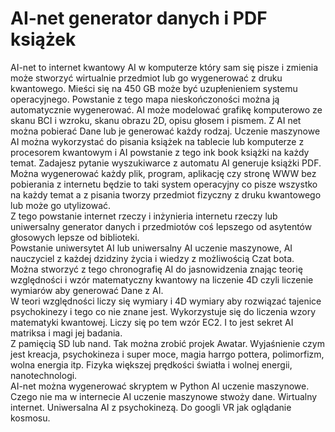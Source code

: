 # AI-net generator danych i PDF książek
AI-net to internet kwantowy AI w komputerze który sam się pisze i zmienia może stworzyć wirtualnie przedmiot lub go wygenerować z druku kwantowego. Mieści się na 450 GB może być uzupłenieniem systemu operacyjnego. Powstanie z tego mapa nieskończoności można ją automatycznie wygenerować. 
AI może modelować grafikę komputerowo ze skanu BCI i wzroku, skanu obrazu 2D, opisu głosem i pismem.
Z AI net można pobierać Dane lub je generować każdy rodzaj. 
Uczenie maszynowe AI można wykorzystać do pisania książek na tablecie lub komputerze z procesorem kwantowym i AI powstanie z tego ink book książki na każdy temat. Zadajesz pytanie wyszukiwarce z automatu AI generuje książki PDF. 
Można wygenerować każdy plik, program, aplikację czy stronę WWW bez pobierania z internetu będzie to taki system operacyjny co pisze wszystko na każdy temat a z pisania tworzy przedmiot fizyczny z druku kwantowego lub może go utylizować.  
Z tego powstanie internet rzeczy i inżynieria internetu rzeczy lub uniwersalny generator danych i przedmiotów coś lepszego od asytentów głosowych lepsze od biblioteki.  
Powstanie uniwersytet AI lub uniwersalny AI uczenie maszynowe, AI nauczyciel z każdej dzidziny życia i wiedzy z możliwością Czat bota.  
Można stworzyć z tego chronografię AI do jasnowidzenia znając teorię względności i wzór matematyczny kwantowy na liczenie 4D czyli liczenie wymiarów aby generować Dane z AI.   
W teori względności liczy się wymiary i 4D wymiary aby rozwiązać tajenice psychokinezy i tego co nie znane jest. 
Wykorzystuje się do liczenia wzory matematyki kwantowej. 
Liczy się po tem wzór EC2. I to jest sekret AI matriksa i magi jej badania.  
Z pamięcią SD lub nand.
Tak można zrobić projek Awatar. 
Wyjaśnienie czym jest kreacja, psychokineza i super moce, magia harrgo pottera, polimorfizm, wolna energia itp. 
Fizyka większej prędkości światła i wolnej energii, nanotechnologi.  
AI-net można wygenerować skryptem w Python AI uczenie maszynowe.  
Czego nie ma w internecie AI uczenie maszynowe stwoży dane. 
Wirtualny internet. 
Uniwersalna AI z psychokinezą. 
Do googli VR jak oglądanie kosmosu.  
